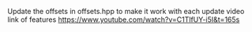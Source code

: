 Update the offsets in offsets.hpp to make it work with each update
video link of features https://www.youtube.com/watch?v=C1TlfUY-i5I&t=165s
